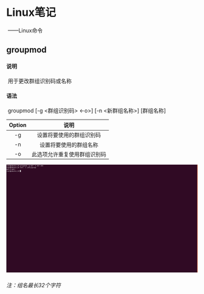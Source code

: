 # Linux笔记

​				——Linux命令

## groupmod

#### 说明

​		用于更改群组识别码或名称

#### 语法

​		groupmod [-g <群组识别码> <-o>] [-n <新群组名称>] [群组名称]

| Option |             说明             |
| :----: | :--------------------------: |
|   -g   |   设置将要使用的群组识别码   |
|   -n   |    设置将要使用的群组名称    |
|   -o   | 此选项允许重复使用群组识别码 |

![chgrp](image/groupmod.png)

###### 注：组名最长32个字符